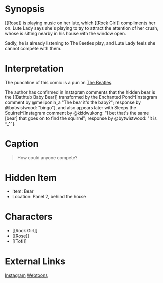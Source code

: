 # Synopsis
[[Rose]] is playing music on her lute, which [[Rock Girl]] compliments her on. Lute Lady says she's playing to try to attract the attention of her crush, whose is sitting nearby in his house with the window open.

Sadly, he is already listening to The Beetles play, and Lute Lady feels she cannot compete with them.

# Interpretation
The punchline of this comic is a pun on [The Beatles](https://en.wikipedia.org/wiki/The_Beatles).

The author has confirmed in Instagram comments that the hidden bear is the [[Bathtub Baby Bear]] transformed by the Enchanted Pond^[Instagram comment by @meliponin_a "The bear it's the baby?"; response by @bytwistwood: "bingo"], and also appears later with Sleepy the Squirrel^[Instagram comment by @kiddwukong: "I bet that's the same [bear] that goes on to find the squirrel"; response by @bytwistwood: "it is ^_^"].

# Caption
> How could anyone compete?

# Hidden Item
* Item: Bear
* Location: <spoiler>Panel 2, behind the house</spoiler>

# Characters
* [[Rock Girl]]
* [[Rose]]
* [[Tofi]]

# External Links
[Instagram](https://www.instagram.com/p/B3nVUGTAJxg/)
[Webtoons](https://www.webtoons.com/en/challenge/twistwood-tales/12-crush/viewer?title_no=344740&episode_no=12)